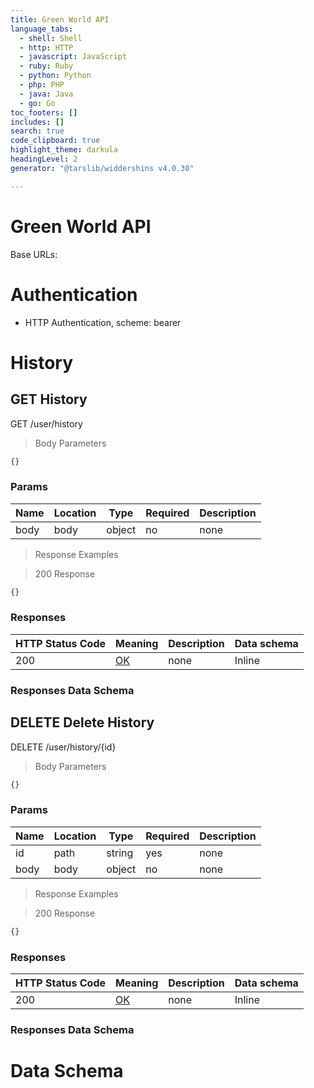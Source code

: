 ```yaml
---
title: Green World API
language_tabs:
  - shell: Shell
  - http: HTTP
  - javascript: JavaScript
  - ruby: Ruby
  - python: Python
  - php: PHP
  - java: Java
  - go: Go
toc_footers: []
includes: []
search: true
code_clipboard: true
highlight_theme: darkula
headingLevel: 2
generator: "@tarslib/widdershins v4.0.30"

---
```


# Green World API

Base URLs:

# Authentication

- HTTP Authentication, scheme: bearer

# History

## GET History

GET /user/history

> Body Parameters

```json
{}
```

### Params

|Name|Location|Type|Required|Description|
|---|---|---|---|---|
|body|body|object| no |none|

> Response Examples

> 200 Response

```json
{}
```

### Responses

|HTTP Status Code |Meaning|Description|Data schema|
|---|---|---|---|
|200|[OK](https://tools.ietf.org/html/rfc7231#section-6.3.1)|none|Inline|

### Responses Data Schema

## DELETE Delete History

DELETE /user/history/{id}

> Body Parameters

```json
{}
```

### Params

|Name|Location|Type|Required|Description|
|---|---|---|---|---|
|id|path|string| yes |none|
|body|body|object| no |none|

> Response Examples

> 200 Response

```json
{}
```

### Responses

|HTTP Status Code |Meaning|Description|Data schema|
|---|---|---|---|
|200|[OK](https://tools.ietf.org/html/rfc7231#section-6.3.1)|none|Inline|

### Responses Data Schema

# Data Schema

